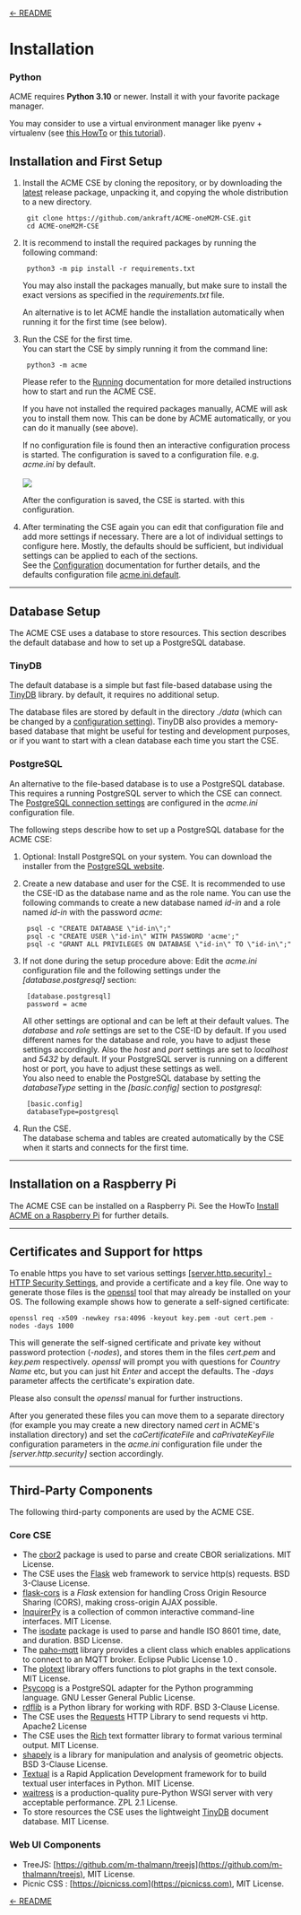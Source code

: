 [← README](../README.md) 

# Installation

### Python

ACME requires **Python 3.10** or newer. Install it with your favorite package manager.

You may consider to use a virtual environment manager like pyenv + virtualenv (see [this HowTo](https://github.com/ankraft/ACME-oneM2M-CSE/discussions/137) or [this tutorial](https://realpython.com/python-virtual-environments-a-primer/)).

<a name="first_setup"></a>
## Installation and First Setup

1. Install the ACME CSE by cloning the repository, or by downloading the [latest](https://github.com/ankraft/ACME-oneM2M-CSE/releases/latest) release package, unpacking it, and copying the whole distribution to a new directory.

		git clone https://github.com/ankraft/ACME-oneM2M-CSE.git
		cd ACME-oneM2M-CSE

1. It is recommend to install the required packages by running the following command:

		python3 -m pip install -r requirements.txt

	You may also install the packages manually, but make sure to install the exact versions as specified in the *requirements.txt* file.

	An alternative is to let ACME handle the installation automatically when running it for the first time (see below).


1. Run the CSE for the first time.  
You can start the CSE by simply running it from the command line:

		python3 -m acme

	Please refer to the [Running](Running.md) documentation for more detailed instructions how to start and run the ACME CSE.

    If you have not installed the required packages manually, ACME will ask you to install them now. This can be done by ACME automatically, or you can do it manually (see above).

	If no configuration file is found then an interactive configuration process is started. The configuration is saved to a configuration file. e.g. *acme.ini* by default.  
&nbsp;  
![](images/bootstrapConfig.gif)

	After the configuration is saved, the CSE is started. with this configuration.

1.  After terminating the CSE again you can edit that configuration file and add more settings if necessary.
	There are a lot of individual settings to configure here. Mostly, the defaults should be sufficient, but individual settings can be applied to each of the sections.  
	See the [Configuration](docs/Configuration.md) documentation for further details, and the defaults configuration file [acme.ini.default](../acme.ini.default).


---

## Database Setup

The ACME CSE uses a database to store resources. This section describes the default database and how to set up a PostgreSQL database.

### TinyDB

The default database is a simple but fast file-based database using the [TinyDB](https://github.com/msiemens/tinydb) library. by default, it requires no additional setup.

The database files are stored by default in the directory *./data* (which can be changed by a [configuration setting](Configuration.md#databasetinydb---tinydb-database-settings)). TinyDB also provides a memory-based database that might be useful for testing and development purposes, or if you want to start with a clean database each time you start the CSE.

### PostgreSQL

An alternative to the file-based database is to use a PostgreSQL database. This requires a running PostgreSQL server to which the CSE can connect. The [PostgreSQL connection settings](Configuration.md#databasepostgresql---postgresql-database-settings) are configured in the *acme.ini* configuration file.

The following steps describe how to set up a PostgreSQL database for the ACME CSE:

1. Optional: Install PostgreSQL on your system. You can download the installer from the [PostgreSQL website](https://www.postgresql.org/download/).
1. Create a new database and user for the CSE. It is recommended to use the CSE-ID as the database name and as the role name. You can use the following commands to create a new database named *id-in* and a role named *id-in* with the password *acme*:

		psql -c "CREATE DATABASE \"id-in\";"
		psql -c "CREATE USER \"id-in\" WITH PASSWORD 'acme';"
		psql -c "GRANT ALL PRIVILEGES ON DATABASE \"id-in\" TO \"id-in\";"

1. If not done during the setup procedure above: Edit the *acme.ini* configuration file and the following settings under the *\[database.postgresql\]* section:

		[database.postgresql]
		password = acme

	All other settings are optional and can be left at their default values. The *database* and *role* settings are set to the CSE-ID by default. If you used different names for the database and role, you have to adjust these settings accordingly. Also the *host* and *port* settings are set to *localhost* and *5432* by default. If your PostgreSQL server is running on a different host or port, you have to adjust these settings as well.  
	You also need to enable the PostgreSQL database by setting the *databaseType* setting in the *\[basic.config\]* section to *postgresql*:

		[basic.config]
		databaseType=postgresql

1. Run the CSE.  
The database schema and tables are created automatically by the CSE when it starts and connects for the first time. 

---
## Installation on a Raspberry Pi

The ACME CSE can be installed on a Raspberry Pi. See the HowTo [Install ACME on a Raspberry Pi](https://github.com/ankraft/ACME-oneM2M-CSE/discussions/132) for further details.


---
## Certificates and Support for https

To enable https you have to set various settings [\[server.http.security\] - HTTP Security Settings](Configuration.md#security_http), and provide a certificate and a key file. 
One way to generate those files is the [openssl](https://www.openssl.org) tool that may already be installed on your OS. The following example shows how to 
generate a self-signed certificate:

	openssl req -x509 -newkey rsa:4096 -keyout key.pem -out cert.pem -nodes -days 1000

This will generate the self-signed certificate and private key without password protection (*-nodes*), and stores them in the files *cert.pem* and *key.pem* respectively. 
*openssl* will prompt you with questions for *Country Name* etc, but you can just hit *Enter* and accept the defaults. The *-days* parameter affects the certificate's
expiration date.

Please also consult the *openssl* manual for further instructions. 

After you generated these files you can move them to a separate directory (for example you may create a new directory named *cert* in ACME's installation directory) and set the *caCertificateFile* and *caPrivateKeyFile* configuration parameters in the *acme.ini* configuration file under the *\[server.http.security\]* section accordingly.

---

## Third-Party Components
The following third-party components are used by the ACME CSE.

### Core CSE
- The [cbor2](https://github.com/agronholm/cbor2) package is used to parse and create CBOR serializations. MIT License.
- The CSE uses the [Flask](https://flask.palletsprojects.com/) web framework to service http(s) requests. BSD 3-Clause License.
- [flask-cors](https://github.com/corydolphin/flask-cors/) is a *Flask* extension for handling Cross Origin Resource Sharing (CORS), making cross-origin AJAX possible.
- [InquirerPy](https://github.com/kazhala/InquirerPy/) is a collection of common interactive command-line interfaces. MIT License.
- The [isodate](https://github.com/gweis/isodate) package is used to parse and handle ISO 8601 time, date, and duration. BSD License.
- The [paho-mqtt](https://www.eclipse.org/paho/) library provides a client class which enables applications to connect to an MQTT broker. Eclipse Public License 1.0 .
- The [plotext](https://github.com/piccolomo/plotext) library offers functions to plot graphs in the text console. MIT License.
- [Psycopg](https://www.psycopg.org) is a PostgreSQL adapter for the Python programming language. GNU Lesser General Public License.
- [rdflib](https://github.com/RDFLib/rdflib) is a Python library for working with RDF. BSD 3-Clause License.
- The CSE uses the [Requests](https://requests.readthedocs.io) HTTP Library to send requests vi http. Apache2 License
- The CSE uses the [Rich](https://github.com/willmcgugan/rich) text formatter library to format various terminal output. MIT License. 
- [shapely](https://github.com/shapely/shapely) is a library for manipulation and analysis of geometric objects. BSD 3-Clause License. 
- [Textual](https://github.com/textualize/textual) is a Rapid Application Development framework for to build textual user interfaces in Python. MIT License.
- [waitress](https://github.com/Pylons/waitress) is a production-quality pure-Python WSGI server with very acceptable performance. ZPL 2.1 License.
- To store resources the CSE uses the lightweight [TinyDB](https://github.com/msiemens/tinydb) document database. MIT License.


### Web UI Components
- TreeJS: [https://github.com/m-thalmann/treejs](https://github.com/m-thalmann/treejs), MIT License.
- Picnic CSS : [https://picnicss.com](https://picnicss.com), MIT License.

[← README](../README.md) 
